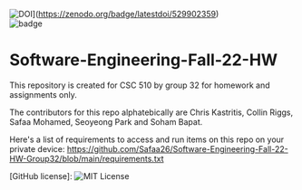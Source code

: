 ![DOI](https://zenodo.org/badge/529902359.svg)](https://zenodo.org/badge/latestdoi/529902359)  
![badge](https://img.shields.io/github/workflow/status/Safaa26/Software-Engineering-Fall-22-HW-Group32/unit-test.yml)


# Software-Engineering-Fall-22-HW
This repository is created for CSC 510 by group 32 for homework and assignments only.

The contributors for this repo alphatebically are Chris Kastritis, Collin Riggs, Safaa Mohamed, Seoyeong Park and Soham Bapat.

Here's a list of requirements to access and run items on this repo on your private device: https://github.com/Safaa26/Software-Engineering-Fall-22-HW-Group32/blob/main/requirements.txt  

[GitHub license]: ![MIT License](https://img.shields.io/github/license/Safaa26/Software-Engineering-Fall-22-HW-Group32)  
